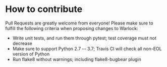 # How to contribute

Pull Requests are greatly welcome from everyone! Please make sure to fulfill the following criteria when proposing changes to Warlock:

- Write unit tests, and run them through pytest; test coverage must not decrease
- Make sure to support Python 2.7 -- 3.7; Travis CI will check all non-EOL version of Python
- Run flake8 without warnings; including flake8-bugbear plugin
